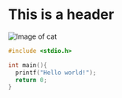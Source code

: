 # This is a header 
![Image of cat](https://cdn.britannica.com/70/234870-050-D4D024BB/Orange-colored-cat-yawns-displaying-teeth.jpg)
``` C
#include <stdio.h>

int main(){
  printf("Hello world!");
  return 0;
}
```
